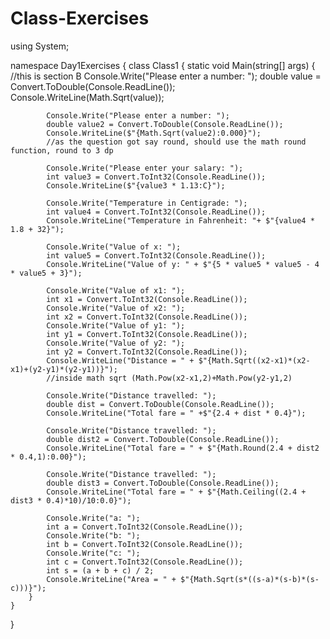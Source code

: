 # Class-Exercises

using System;

namespace Day1Exercises
{
    class Class1
    {
        static void Main(string[] args)
        {
            //this is section B
            Console.Write("Please enter a number: ");
            double value = Convert.ToDouble(Console.ReadLine());
            Console.WriteLine(Math.Sqrt(value));

            Console.Write("Please enter a number: ");
            double value2 = Convert.ToDouble(Console.ReadLine());
            Console.WriteLine($"{Math.Sqrt(value2):0.000}");
            //as the question got say round, should use the math round function, round to 3 dp

            Console.Write("Please enter your salary: ");
            int value3 = Convert.ToInt32(Console.ReadLine());
            Console.WriteLine($"{value3 * 1.13:C}");

            Console.Write("Temperature in Centigrade: ");
            int value4 = Convert.ToInt32(Console.ReadLine());
            Console.WriteLine("Temperature in Fahrenheit: "+ $"{value4 * 1.8 + 32}");

            Console.Write("Value of x: ");
            int value5 = Convert.ToInt32(Console.ReadLine());
            Console.WriteLine("Value of y: " + $"{5 * value5 * value5 - 4 * value5 + 3}");

            Console.Write("Value of x1: ");
            int x1 = Convert.ToInt32(Console.ReadLine());
            Console.Write("Value of x2: ");
            int x2 = Convert.ToInt32(Console.ReadLine());
            Console.Write("Value of y1: ");
            int y1 = Convert.ToInt32(Console.ReadLine());
            Console.Write("Value of y2: ");
            int y2 = Convert.ToInt32(Console.ReadLine());
            Console.WriteLine("Distance = " + $"{Math.Sqrt((x2-x1)*(x2-x1)+(y2-y1)*(y2-y1))}");
            //inside math sqrt (Math.Pow(x2-x1,2)+Math.Pow(y2-y1,2)

            Console.Write("Distance travelled: ");
            double dist = Convert.ToDouble(Console.ReadLine());
            Console.WriteLine("Total fare = " +$"{2.4 + dist * 0.4}");

            Console.Write("Distance travelled: ");
            double dist2 = Convert.ToDouble(Console.ReadLine());
            Console.WriteLine("Total fare = " + $"{Math.Round(2.4 + dist2 * 0.4,1):0.00}");

            Console.Write("Distance travelled: ");
            double dist3 = Convert.ToDouble(Console.ReadLine());
            Console.WriteLine("Total fare = " + $"{Math.Ceiling((2.4 + dist3 * 0.4)*10)/10:0.0}");

            Console.Write("a: ");
            int a = Convert.ToInt32(Console.ReadLine());
            Console.Write("b: ");
            int b = Convert.ToInt32(Console.ReadLine());
            Console.Write("c: ");
            int c = Convert.ToInt32(Console.ReadLine());
            int s = (a + b + c) / 2;
            Console.WriteLine("Area = " + $"{Math.Sqrt(s*((s-a)*(s-b)*(s-c)))}");
        }
    }
}
